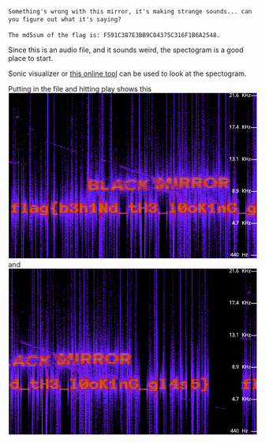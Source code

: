 ```
Something's wrong with this mirror, it's making strange sounds... can you figure out what it's saying?

The md5sum of the flag is: F591C387E3BB9C04375C316F1B6A2548.
```
Since this is an audio file, and it sounds weird, the spectogram is a good place to start.

Sonic visualizer or [this online tool](https://academo.org/demos/spectrum-analyzer/) can be used to look at the spectogram.

Putting in the file and hitting play shows this ![](image1.png) and ![](image2.png)
